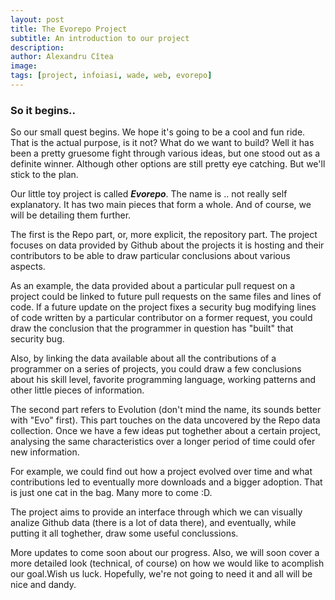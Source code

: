 ```yaml
---
layout: post
title: The Evorepo Project
subtitle: An introduction to our project
description:
author: Alexandru Cîtea
image:
tags: [project, infoiasi, wade, web, evorepo]
---
```




### So it begins..

So our small quest begins. We hope it's going to be a cool and fun ride. That is the actual purpose, is it not?
What do we want to build? Well it has been a pretty gruesome fight through various ideas, but one stood out as a definite winner. Although other options are still pretty eye catching. But we'll stick to the plan.

Our little toy project is called **_Evorepo_**. The name is .. not really self explanatory. It has two main pieces that form a whole. And of course, we will be detailing them further.
	
The first is the Repo part, or, more explicit, the repository part. The project focuses on data provided by Github about the projects it is hosting and their contributors to be able to draw particular conclusions about various aspects. 

As an example, the data provided about a particular pull request on a project could be linked to future pull requests on the same files and lines of code. If a future update on the project fixes a security bug modifying lines of code written by a particular contributor on a former request, you could draw the conclusion that the programmer in question has "built" that security bug.

Also, by linking the data available about all the contributions of a programmer on a series of projects, you could draw a few conclusions about his skill level, favorite programming language, working patterns and other little pieces of information.

The second part refers to Evolution (don't mind the name, its sounds better with "Evo" first). This part touches on the data uncovered by the Repo data collection. Once we have a few ideas put toghether about a certain project, analysing the same characteristics over a longer period of time could ofer new information. 

For example, we could find out how a project evolved over time and what contributions led to eventually more downloads and a bigger adoption. That is just one cat in the bag. Many more to come :D.

The project aims to provide an interface through which we can visually analize Github data (there is a lot of data there), and eventually, while putting it all toghether, draw some useful conclussions.

More updates to come soon about our progress. Also, we will soon cover a more detailed look (technical, of course) on how we would like to acomplish our goal.Wish us luck. Hopefully, we're not going to need it and all will be nice and dandy.
